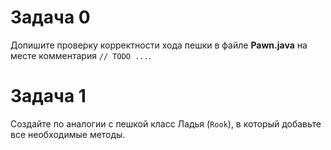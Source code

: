 # Задача 0

Допишите проверку корректности хода пешки в файле **Pawn.java** на месте комментария `// TODO ...`.

# Задача 1

Создайте по аналогии с пешкой класс Ладья (`Rook`), в который добавьте все необходимые методы.
